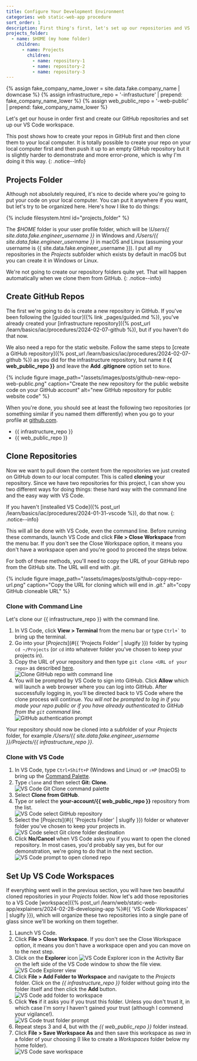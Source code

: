 ```yaml
---
title: Configure Your Development Environment
categories: web static-web-app procedure
sort_order: 1
description: First thing's first, let's set up our repositories and VS Code.
projects_folder:
  - name: $HOME (my home folder)
    children:
      - name: Projects
        children:
          - name: repository-1
          - name: repository-2
          - name: repository-3
---
```

{% assign fake_company_name_lower = site.data.fake.company_name | downcase %}
{% assign infrastructure_repo = '-infrastucture' | prepend: fake_company_name_lower %}
{% assign web_public_repo = '-web-public' | prepend: fake_company_name_lower %}

Let's get our house in order first and create our GitHub repositories and set up our VS Code workspace.<!--more-->

This post shows how to create your repos in GitHub first and then clone them to your local computer. It is totally possible to create your repo on your local computer first and then push it up to an empty GitHub repository but it is slightly harder to demonstrate and more error-prone, which is why I'm doing it this way.
{: .notice--info}

## Projects Folder

Although not absolutely required, it's nice to decide where you're going to put your code on your local computer. You can put it anywhere if you want, but let's try to be organized here. Here's how I like to do things:

{% include filesystem.html id="projects_folder" %}

The *$HOME* folder is your user profile folder, which will be *\Users\{{ site.data.fake.engineer_username }}* in Windows and */Users/{{ site.data.fake.engineer_username }}* in macOS and Linux (assuming your username is {{ site.data.fake.engineer_username }}). I put all my repositories in the *Projects* subfolder which exists by default in macOS but you can create it in Windows or Linux.

We're not going to create our repository folders quite yet. That will happen automatically when we clone them from GitHub.
{: .notice--info}

## Create GitHub Repos

The first we're going to do is create a new repository in GitHub. If you've been following the [guided tour]({% link _pages/guided.md %}), you've already created your [infrastructure repository]({% post_url /learn/basics/iac/procedures/2024-02-07-github %}), but if you haven't do that now.

We also need a repo for the static website. Follow the same steps to [create a GitHub repository]({% post_url /learn/basics/iac/procedures/2024-02-07-github %}) as you did for the infrastructure repository, but name it **{{ web_public_repo }}** and leave the **Add .gitignore** option set to `None`.

{% include figure image_path="/assets/images/posts/github-new-repo-web-public.png" caption="Create the new repository for the public website code on your GitHub account" alt="new GitHub repository for public website code" %}

When you're done, you should see at least the following two repositories (or something similar if you named them differently) when you go to your profile at [github.com](https://github.com).

- {{ infrastructure_repo }}
- {{ web_public_repo }}

## Clone Repositories

Now we want to pull down the content from the repositories we just created on GitHub down to our local computer. This is called **cloning** your repository. Since we have two repositories for this project, I can show you two different ways for doing things: these hard way with the command line and the easy way with VS Code.

If you haven't [instealled VS Code]({% post_url /learn/basics/iac/procedures/2024-01-31-vscode %}), do that now.
{: .notice--info}

This will all be done with VS Code, even the command line. Before running these commands, launch VS Code and click **File > Close Workspace** from the menu bar. If you don't see the Close Workspace option, it means you don't have a workspace open and you're good to proceed the steps below.

For both of these methods, you'll need to copy the URL of your GitHub repo from the GitHub site. The URL will end with *.git*.

{% include figure image_path="/assets/images/posts/github-copy-repo-url.png" caption="Copy the URL for cloning which will end in *.git*." alt="copy GitHub cloneable URL" %}

### Clone with Command Line

Let's clone our {{ infrastructure_repo }} with the command line.


1. In VS Code, click **View > Terminal** from the menu bar or type `` Ctrl+` `` to bring up the terminal.
1. Go into your [*Projects*](#{{ 'Projects Folder' | slugify }}) folder by typing `cd ~/Projects` (or `cd` into whatever folder you've chosen to keep your projects in).
1. Copy the URL of your repository and then type `git clone <URL of your repo>` as described [here](https://docs.github.com/en/repositories/creating-and-managing-repositories/cloning-a-repository).<br />![Clone GitHub repo with command line](/assets/images/posts/vscode-git-clone-cli.png)
1. You will be prompted by VS Code to sign into GitHub. Click **Allow** which will launch a web browser where you can log into GitHub. After successfully logging in, you'll be directed back to VS Code where the clone process will continue. *You will not be prompted to log in if you made your repo public or if you have already authenticated to GitHub from the `git` command line.*<br />![GitHub authentication prompt](/assets/images/posts/vscode-git-auth-prompt.png)

Your repository should now be cloned into a subfolder of your *Projects* folder, for example */Users/{{ site.data.fake.engineer_username }}/Projects/{{ infrastructure_repo }}*.

### Clone with VS Code

1. In VS Code, type `Ctrl+Shift+P` (Windows and Linux) or `⇧⌘P` (macOS) to bring up the [Command Palette](https://code.visualstudio.com/docs/getstarted/userinterface#_command-palette).
1. Type `clone` and then select **Git: Clone**.<br />![VS Code Git Clone command palette](/assets/images/posts/vscode-git-clone.png)
1. Select **Clone from GitHub**.
1. Type or select the **your-account/{{ web_public_repo }}** repository from the list.<br />![VS Code select GitHub repository](/assets/images/posts/vscode-select-clone-repo.png)
1. Select the [*Projects*](#{{ 'Projects Folder' | slugify }}) folder or whatever folder you've chosen to keep your projects in.<br />![VS Code select Git clone folder destination](/assets/images/posts/vscode-select-clone-folder.png)
1. Click **No/Cancel** when VS Code asks you if you want to open the cloned repository. In most cases, you'd probably say yes, but for our demonstration, we're going to do that in the next section.<br />![VS Code prompt to open cloned repo](/assets/images/posts/vscode-prompt-open-repo.png)

## Set Up VS Code Workspaces

If everything went well in the previous section, you will have two beautiful cloned repositories in your *Projects* folder. Now let's add those repositories to a VS Code [workspace]({% post_url /learn/web/static-web-app/explainers/2024-02-28-developing-app %}#{{ 'VS Code Workspaces' | slugify }}), which will organize these two repositories into a single pane of glass since we'll be working on them together.

1. Launch VS Code.
1. Click **File > Close Workspace**. If you don't see the Close Workspace option, it means you don't have a workspace open and you can move on to the next step.
1. Click on the **Explorer** icon ![VS Code Explorer icon](/assets/images/posts/vscode-explorer-icon.png) in the Activity Bar on the left side of the VS Code window to show the file view.<br />![VS Code Explorer view](/assets/images/posts/vscode-initial-explorer-view.png)
1. Click **File > Add Folder to Workspace** and navigate to the *Projects* folder. Click on the *{{ infrastructure_repo }}* folder without going into the folder itself and then click the **Add** button.<br />![VS Code add folder to workspace](/assets/images/posts/vscode-select-workspace-folder.png)
1. Click **Yes** if it asks you if you trust this folder. Unless you don't trust it, in which case I'm sorry I haven't gained your trust (although I commend your vigilance!).<br />![VS Code trust folder prompt](/assets/images/posts/vscode-trust-prompt.png)
1. Repeat steps 3 and 4, but with the *{{ web_public_repo }}* folder instead.
1. Click **File > Save Workspace As** and then save this workspace as *swa* in a folder of your choosing (I like to create a *Workspaces* folder below my home folder).<br />![VS Code save workspace](/assets/images/posts/vscode-save-workspace.png)